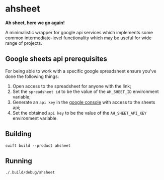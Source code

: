 # ahsheet

**Ah sheet, here we go again!**

A minimalistic wrapper for google api services which implements some common intermediate-level functionality which may be useful for wide range of projects.

## Google sheets api prerequisites

For being able to work with a specific google spreadsheet ensure you've done the following things:

1. Open access to the spreadsheet for anyone with the link;
1. Set the `spreadsheet id` to be the value of the `AH_SHEET_ID` environment variable; 
1. Generate an `api key` in the [google console](https://console.cloud.google.com/apis/credentials) with access to the sheets api;
1. Set the obtained `api key` to be the value of the `AH_SHEET_API_KEY` environment variable.

## Building

```
swift build --product ahsheet
```

## Running

```sh
./.build/debug/ahsheet
```
